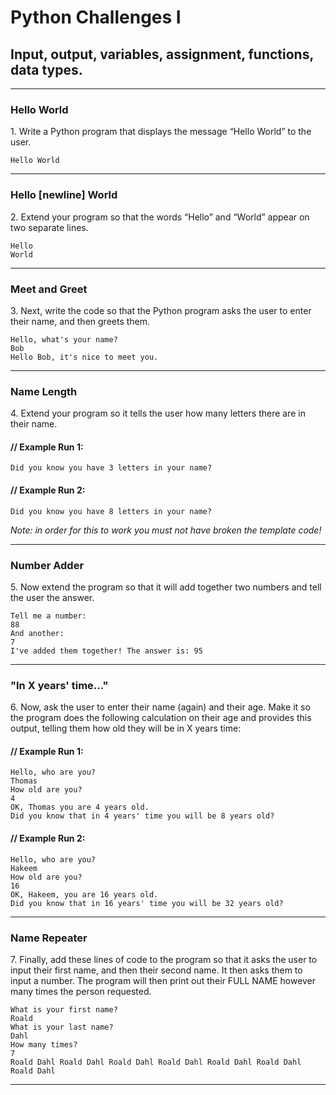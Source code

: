 #  **Python Challenges I**

## Input, output, variables, assignment, functions, data types.

---

### Hello World

1\. Write a Python program that displays the message “Hello World” to the user.

<!-- -->

	Hello World

<!-- -->

---

### Hello [newline] World

2\. Extend your program so that the words “Hello” and “World” appear on two separate lines.

<!-- -->

	Hello
	World

<!-- -->

---

### Meet and Greet

3\. Next, write the code so that the Python program asks the user to enter their name, and then greets them.

<!-- -->

	Hello, what's your name?
	Bob
	Hello Bob, it's nice to meet you.

<!-- -->

---

### Name Length

4\. Extend your program so it tells the user how many letters there are in their name.

#### // Example Run 1:

<!-- -->

	Did you know you have 3 letters in your name?

<!-- -->

#### // Example Run 2:

<!-- -->

	Did you know you have 8 letters in your name?

<!-- -->

*Note: in order for this to work you must not have broken the template code!*

---

### Number Adder

5\. Now extend the program so that it will add together two numbers and tell the user the answer.


<!-- -->

	Tell me a number:
	88
	And another:
	7
	I've added them together! The answer is: 95

<!-- -->

---

### "In X years' time..."

6\. Now, ask the user to enter their name (again) and their age. Make it so the program  does the following calculation on their age and provides this output, telling them how old they will be in X years time:

#### // Example Run 1:

<!-- -->

	Hello, who are you?
	Thomas
	How old are you?
	4
	OK, Thomas you are 4 years old.
	Did you know that in 4 years' time you will be 8 years old?

<!-- -->

#### // Example Run 2:

<!-- -->

	Hello, who are you?
	Hakeem
	How old are you?
	16
	OK, Hakeem, you are 16 years old.
	Did you know that in 16 years' time you will be 32 years old?

<!-- -->

---

### Name Repeater

7\. Finally, add these lines of code to the program so that it asks the user to input their first name, and then their second name. It then asks them to input a number. The program will then print out their FULL NAME however many times the person requested.

<!-- -->

	What is your first name?
	Roald
	What is your last name?
	Dahl
	How many times?
	7
	Roald Dahl Roald Dahl Roald Dahl Roald Dahl Roald Dahl Roald Dahl Roald Dahl

<!-- -->

---
